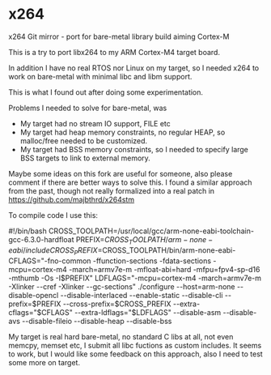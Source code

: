 # x264
x264 Git mirror - port for bare-metal library build aiming Cortex-M


This is a try to port libx264 to my ARM Cortex-M4 target board.

In addition I have no real RTOS nor Linux on my target, so I needed x264 to work on bare-metal with minimal libc and libm support.

This is what I found out after doing some experimentation.

Problems I needed to solve for bare-metal, was
* My target had no stream IO support, <stdio> FILE etc
* My target had heap memory constraints, no regular HEAP, so <stdlib> malloc/free needed to be customized.
* My target had BSS memory constraints, so I needed to specify large BSS targets to link to external memory.

Maybe some ideas on this fork are useful for someone, also please comment if there are better ways to solve this.
I found a similar approach from the past, though not really formalized into a real patch in
https://github.com/majbthrd/x264stm

To compile code I use this:

#!/bin/bash
CROSS_TOOLPATH=/usr/local/gcc/arm-none-eabi-toolchain-gcc-6.3.0-hardfloat
PREFIX=$CROSS_TOOLPATH/arm-none-eabi/include
CROSS_PREFIX=$CROSS_TOOLPATH/bin/arm-none-eabi-
CFLAGS="-fno-common -ffunction-sections -fdata-sections -mcpu=cortex-m4 -march=armv7e-m -mfloat-abi=hard -mfpu=fpv4-sp-d16 -mthumb -Os -I$PREFIX"
LDFLAGS="-mcpu=cortex-m4 -march=armv7e-m -Xlinker --cref -Xlinker --gc-sections"
./configure --host=arm-none --disable-opencl --disable-interlaced --enable-static --disable-cli --prefix=$PREFIX --cross-prefix=$CROSS_PREFIX --extra-cflags="$CFLAGS" --extra-ldflags="$LDFLAGS" --disable-asm --disable-avs --disable-fileio --disable-heap --disable-bss

My target is real hard bare-metal, no standard C libs at all, not even memcpy, memset etc, I submit all libc fuctions as custom includes.
It seems to work, but I would like some feedback on this approach, also I need to test some more on target.
